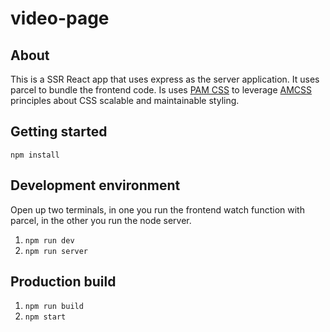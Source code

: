 # video-page

## About

This is a SSR React app that uses express as the server application. It uses parcel to bundle the frontend code. Is uses [PAM CSS](https://mrgreentech.github.io/pam/) to leverage [AMCSS](https://amcss.github.io/) principles about CSS scalable and maintainable styling.

## Getting started

`npm install`

## Development environment

Open up two terminals, in one you run the frontend watch function with parcel, in the other you run the node server.

1. `npm run dev`
2. `npm run server`

## Production build

1. `npm run build`
2. `npm start`
